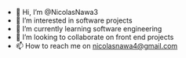 - 👋 Hi, I’m @NicolasNawa3
- 👀 I’m interested in software projects
- 🌱 I’m currently learning software engineering 
- 💞️ I’m looking to collaborate on front end projects
- 📫 How to reach me on nicolasnawa4@gmail.com 

<!---
NicolasNawa3/NicolasNawa3 is a ✨ special ✨ repository because its `README.md` (this file) appears on your GitHub profile.
You can click the Preview link to take a look at your changes.
--->
